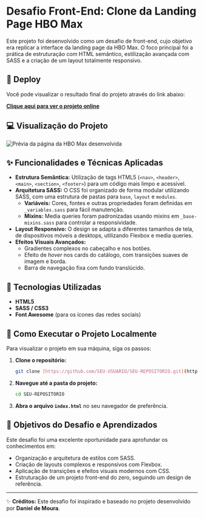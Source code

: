 # Desafio Front-End: Clone da Landing Page HBO Max

Este projeto foi desenvolvido como um desafio de front-end, cujo objetivo era replicar a interface da landing page da HBO Max. O foco principal foi a prática de estruturação com HTML semântico, estilização avançada com SASS e a criação de um layout totalmente responsivo.

## 🚀 Deploy

Você pode visualizar o resultado final do projeto através do link abaixo:

**[Clique aqui para ver o projeto online](https://shakarpg.github.io/hbo-css/)**


## 💻 Visualização do Projeto

![Prévia da página da HBO Max desenvolvida](assets/img/preview.png)



## ✨ Funcionalidades e Técnicas Aplicadas

-   **Estrutura Semântica:** Utilização de tags HTML5 (`<nav>`, `<header>`, `<main>`, `<section>`, `<footer>`) para um código mais limpo e acessível.
-   **Arquitetura SASS:** O CSS foi organizado de forma modular utilizando SASS, com uma estrutura de pastas para `base`, `layout` e `modules`.
    -   **Variáveis:** Cores, fontes e outras propriedades foram definidas em `_variables.sass` para fácil manutenção.
    -   **Mixins:** Media queries foram padronizadas usando mixins em `_base-mixins.sass` para controlar a responsividade.
-   **Layout Responsivo:** O design se adapta a diferentes tamanhos de tela, de dispositivos móveis a desktops, utilizando Flexbox e media queries.
-   **Efeitos Visuais Avançados:**
    -   Gradientes complexos no cabeçalho e nos botões.
    -   Efeito de *hover* nos cards do catálogo, com transições suaves de imagem e borda.
    -   Barra de navegação fixa com fundo translúcido.

## 🚀 Tecnologias Utilizadas

-   **HTML5**
-   **SASS / CSS3**
-   **Font Awesome** (para os ícones das redes sociais)

## 📂 Como Executar o Projeto Localmente

Para visualizar o projeto em sua máquina, siga os passos:

1.  **Clone o repositório:**
    ```sh
    git clone [https://github.com/SEU-USUARIO/SEU-REPOSITORIO.git](https://github.com/SEU-USUARIO/SEU-REPOSITORIO.git)
    ```
2.  **Navegue até a pasta do projeto:**
    ```sh
    cd SEU-REPOSITORIO
    ```
3.  **Abra o arquivo `index.html`** no seu navegador de preferência.

## 🧠 Objetivos do Desafio e Aprendizados

Este desafio foi uma excelente oportunidade para aprofundar os conhecimentos em:

-   Organização e arquitetura de estilos com SASS.
-   Criação de layouts complexos e responsivos com Flexbox.
-   Aplicação de transições e efeitos visuais modernos com CSS.
-   Estruturação de um projeto front-end do zero, seguindo um design de referência.

---

✨ **Créditos:** Este desafio foi inspirado e baseado no projeto desenvolvido por **Daniel de Moura**.
